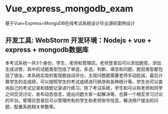 # Vue_express_mongodb_exam
基于Vue+Express+MongoDB在线考试系统设计毕业源码案例设计

## 开发工具: WebStorm 开发环境：Nodejs + vue + express + mongodb数据库

  本考试系统一共3个身份，学生、老师和管理员。老师登录后可以添加题库，添加生成试卷，其中的试题类型包括了单选，多选，判断，填空和问题，题目类型都包括了很全。本系统实现的客观题自动评分，主观问题题需要老师手动批阅，最后计算学生的总成绩，可以按照学生的考试成绩进行排序和各种统计等。学生也可以查询自己的考试记录和错题记录进行练习。除了考试系统，学生和可以和老师和同学之间交流讨论，发布动态信息，提出问题大家一起解决等，也算一个相互学习讨论的平台。管理员登录后可以管理所有的学生和老师账号信息，解决用户提出的问题，配置系统相关参数等。
